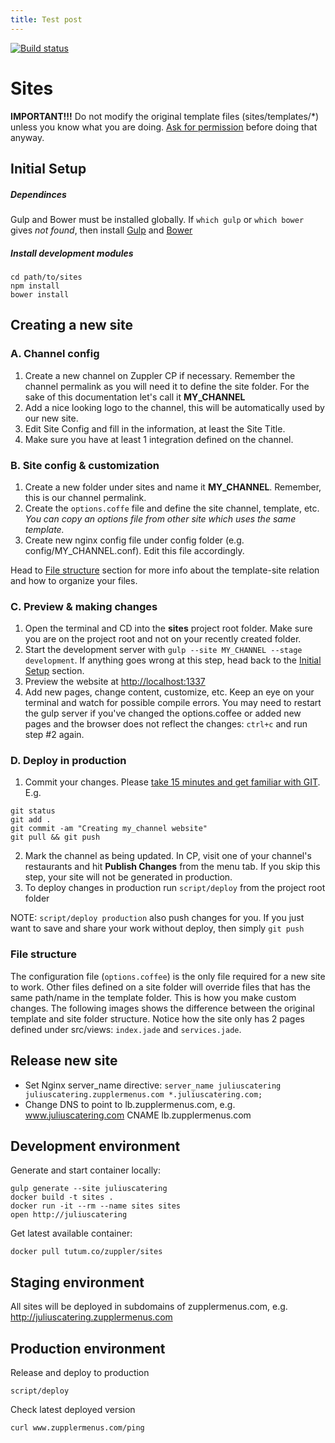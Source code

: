 ```yaml
---
title: Test post
---
```

[![Build status](https://badge.buildbox.io/1a9ff722ce0871feeaa718426d59c9e86b03c26704b2b346d7.svg)](https://buildbox.io/zuppler/sites)

# Sites

**IMPORTANT!!!** Do not modify the original template files (sites/templates/\*) unless you know what you are doing. [Ask for permission](mailto:bogdan.silivestru@zuppler.com) before doing that anyway.

## Initial Setup
##### Dependinces
Gulp and Bower must be installed globally. If `which gulp` or `which bower` gives _not found_, then install [Gulp](https://github.com/gulpjs/gulp/blob/master/docs/getting-started.md) and [Bower](http://bower.io/#install-bower)

##### Install development modules
```
cd path/to/sites
npm install
bower install
```

## Creating a new site
### A. Channel config
1. Create a new channel on Zuppler CP if necessary. Remember the channel permalink as you will need it to define the site folder. For the sake of this documentation let's call it **MY_CHANNEL**
2. Add a nice looking logo to the channel, this will be automatically used by our new site.
3. Edit Site Config and fill in the information, at least the Site Title.
3. Make sure you have at least 1 integration defined on the channel.

### B. Site config & customization
1. Create a new folder under sites and name it **MY_CHANNEL**. Remember, this is our channel permalink.
2. Create the `options.coffe` file and define the site channel, template, etc. _You can copy an options file from other site which uses the same template._
3. Create new nginx config file under config folder (e.g. config/MY_CHANNEL.conf). Edit this file accordingly.

Head to [File structure](#file-structure) section for more info about the template-site relation and how to organize your files.

### C. Preview & making changes
1. Open the terminal and CD into the **sites** project root folder. Make sure you are on the project root and not on your recently created folder.
2. Start the development server with `gulp --site MY_CHANNEL --stage development`. If anything goes wrong at this step, head back to the [Initial Setup](#initial-setup) section.
3. Preview the website at [http://localhost:1337](http://localhost:1337)
4. Add new pages, change content, customize, etc. Keep an eye on your terminal and watch for possible compile errors. You may need to restart the gulp server if you've changed the options.coffee or added new pages and the browser does not reflect the changes: `ctrl+c` and run step #2 again.

### D. Deploy in production
1. Commit your changes. Please [take 15 minutes and get familiar with GIT](https://try.github.io). E.g.
```
git status
git add .
git commit -am "Creating my_channel website"
git pull && git push
```
2. Mark the channel as being updated. In CP, visit one of your channel's restaurants and hit **Publish Changes** from the menu tab. If you skip this step, your site will not be generated in production.
3. To deploy changes in production run `script/deploy` from the project root folder

NOTE: `script/deploy production` also push changes for you. If you just want to save and share your work without deploy, then simply `git push`

### File structure
The configuration file (`options.coffee`) is the only file required for a new site to work. Other files defined on a site folder will override files that has the same path/name in the template folder. This is how you make custom changes.
The following images shows the difference between the original template and site folder structure. Notice how the site only has 2 pages defined under src/views: `index.jade` and `services.jade`.

## Release new site
* Set Nginx server_name directive:
``server_name juliuscatering juliuscatering.zupplermenus.com *.juliuscatering.com;``
* Change DNS to point to lb.zupplermenus.com, e.g. www.juliuscatering.com CNAME lb.zupplermenus.com

## Development environment
Generate and start container locally:
```shell
gulp generate --site juliuscatering
docker build -t sites .
docker run -it --rm --name sites sites
open http://juliuscatering
```

Get latest available container:
```shell
docker pull tutum.co/zuppler/sites
```

## Staging environment
All sites will be deployed in subdomains of zupplermenus.com, e.g. http://juliuscatering.zupplermenus.com

## Production environment
Release and deploy to production
```shell
script/deploy
```

Check latest deployed version
```shell
curl www.zupplermenus.com/ping
```
